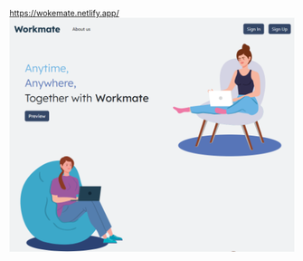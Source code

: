 https://wokemate.netlify.app/
<img src="https://github.com/NAry-Byun/workmate/blob/master/Screenshot%202024-04-08%20231712.png?raw=true">

